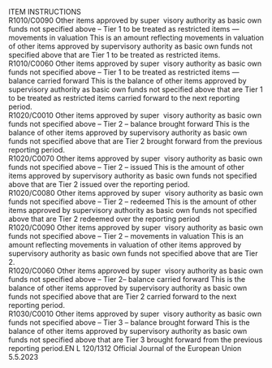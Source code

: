  
ITEM  INSTRUCTIONS  
R1010/C0090  Other items approved by super ­
visory authority as basic own 
funds not specified above – Tier 1 
to be treated as restricted items — 
movements in valuation  This is an amount reflecting movements in valuation of other items 
approved by supervisory authority as basic own funds not specified 
above that are Tier 1 to be treated as restricted items.  
R1010/C0060  Other items approved by super ­
visory authority as basic own 
funds not specified above – Tier 1 
to be treated as restricted items — 
balance carried forward  This is the balance of other items approved by supervisory authority as 
basic own funds not specified above that are Tier 1 to be treated as 
restricted items carried forward to the next reporting period.  
R1020/C0010  Other items approved by super ­
visory authority as basic own 
funds not specified above – Tier 2 
– balance brought forward  This is the balance of other items approved by supervisory authority as 
basic own funds not specified above that are Tier 2 brought forward from 
the previous reporting period.  
R1020/C0070  Other items approved by super ­
visory authority as basic own 
funds not specified above – Tier 2 
– issued  This is the amount of other items approved by supervisory authority as 
basic own funds not specified above that are Tier 2 issued over the 
reporting period.  
R1020/C0080  Other items approved by super ­
visory authority as basic own 
funds not specified above – Tier 2 
– redeemed  This is the amount of other items approved by supervisory authority as 
basic own funds not specified above that are Tier 2 redeemed over the 
reporting period  
R1020/C0090  Other items approved by super ­
visory authority as basic own 
funds not specified above – Tier 2 
– movements in valuation  This is an amount reflecting movements in valuation of other items 
approved by supervisory authority as basic own funds not specified 
above that are Tier 2.  
R1020/C0060  Other items approved by super ­
visory authority as basic own 
funds not specified above – 
Tier 2– balance carried forward  This is the balance of other items approved by supervisory authority as 
basic own funds not specified above that are Tier 2 carried forward to the 
next reporting period.  
R1030/C0010  Other items approved by super ­
visory authority as basic own 
funds not specified above – Tier 3 
– balance brought forward  This is the balance of other items approved by supervisory authority as 
basic own funds not specified above that are Tier 3 brought forward from 
the previous reporting period.EN  L 120/1312 Official Journal of the European Union 5.5.2023